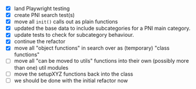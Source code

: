 - [x] land Playwright testing
- [x] create PNI search test(s)
- [x] move all `init()` calls out as plain functions
- [x] updated the base data to include subcategories for a PNI main category.
- [x] update tests to check for subcategory behaviour.
- [x] continue the refactor
- [x] move all "object functions" in search over as (temporary) "class functions"
- [ ] move all "can be moved to utils" functions into their own (possibly more than one) util modules
- [ ] move the setupXYZ functions back into the class
- [ ] we should be done with the initial refactor now
